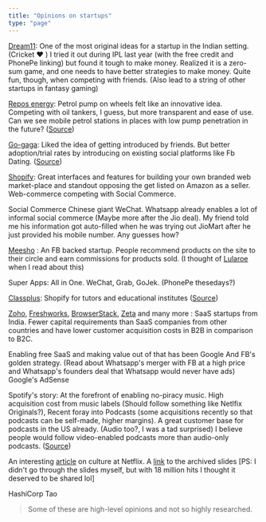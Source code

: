 ```yaml
---
title: "Opinions on startups"
type: "page"
---
```


[Dream11](https://www.dream11.com/): One of the most original ideas for a startup in the Indian setting. (Cricket :heart: ) I tried it out during IPL last year (with the free credit and PhonePe linking) but found it tough to make money. Realized it is a zero-sum game, and one needs to have better strategies to make money. Quite fun, though, when competing with friends. (Also lead to a string of other startups in fantasy gaming)

[Repos energy](https://reposenergy.com/): Petrol pump on wheels felt like an innovative idea. Competing with oil tankers, I guess, but more transparent and ease of use. Can we see mobile petrol stations in places with low pump penetration in the future?
([Source](https://yourstory.com/2019/10/ratan-tata-pune-startup-repos-energy-petrol-pump-wheels))

[Go-gaga](https://www.go-gaga-app.com/): Liked the idea of getting introduced by friends. But better adoption/trial rates by introducing on existing social platforms like Fb Dating. ([Source](https://yourstory.com/2019/09/facebook-incubated-gogaga-dating-app-matchmaking-singles))

[Shopify](https://www.shopify.com/): Great interfaces and features for building your own branded web market-place and standout opposing the get listed on Amazon as a seller. Web-commerce competing with Social Commerce. 

Social Commerce Chinese giant WeChat. Whatsapp already enables a lot of informal social commerce (Maybe more after the Jio deal). My friend told me his information got auto-filled when he was trying out JioMart after he just provided his mobile number. Any guesses how?

[Meesho](https://meesho.com/) : An FB backed startup. People recommend products on the site to their circle and earn commissions for products sold. (I thought of [Lularoe](https://en.wikipedia.org/wiki/LuLaRoe) when I read about this)

Super Apps: All in One. WeChat, Grab, GoJek. (PhonePe thesedays?)

[Classplus](https://classplusapp.com/): Shopify for tutors and educational institutes ([Source](https://techcrunch.com/2020/05/03/classplus-coaching-centers-teachers-online/))

[Zoho](https://www.zoho.com/), [Freshworks](https://www.freshworks.com/), [BrowserStack](https://www.browserstack.com/), [Zeta](https://www.zeta.tech/) and many more : SaaS startups from India. Fewer capital requirements than SaaS companies from other countries and have lower customer acquisition costs in B2B in comparison to B2C.

Enabling free SaaS and making value out of that has been Google And FB's golden strategy. (Read about Whatsapp's merger with FB at a high price and Whatsapp's founders deal that Whatsapp would never have ads) Google's AdSense

Spotify's story: At the forefront of enabling no-piracy music. High acquisition cost from music labels (Should follow something like Netlfix Originals?), Recent foray into Podcasts (some acquisitions recently so that podcasts can be self-made, higher margins). A great customer base for podcasts in the US already. (Audio too?, I was a tad surprised) I believe people would follow video-enabled podcasts more than audio-only podcasts. ([Source](https://finshots.in/archive/spotify-100-million-dollar-deal/))

An interesting [article](https://hbr.org/2014/01/how-netflix-reinvented-hr) on culture at Netflix. A [link](https://www.slideshare.net/reed2001/culture-1798664) to the archived slides [PS: I didn't go through the slides myself, but with 18 million hits I thought it deserved to be shared lol]

HashiCorp Tao

> Some of these are high-level opinions and not so highly researched.